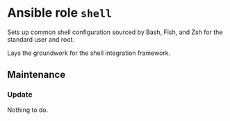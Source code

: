 # Ansible role `shell`

Sets up common shell configuration sourced by Bash, Fish, and Zsh for the
standard user and root.

Lays the groundwork for the shell integration framework.

## Maintenance

### Update

Nothing to do.
